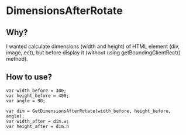 # DimensionsAfterRotate

## Why?

I wanted calculate dimensions (width and height) of HTML element (div, image, ect), but before display it (without using getBoundingClientRect() method).

## How to use?

```
var width_before = 300;
var height_before = 400;
var angle = 90;

var dim = GetDimensionsAfterRotate(width_before, height_before, angle);
var width_after = dim.w;
var height_after = dim.h
```